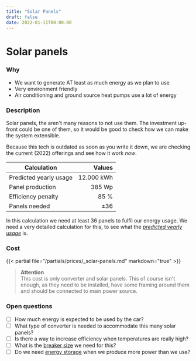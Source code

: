 ```yaml
---
title: "Solar Panels"
draft: false
date: 2022-01-11T00:00:00
---
```


# Solar panels

### Why
- We want to generate AT least as much energy as we plan to use
- Very environment friendly
- Air conditioning and ground source heat pumps use a lot of energy


### Description
Solar panels, the aren't many reasons to not use them. The investment up-front could be one of them, so it would be good to check how we can make the system extensible.

Because this tech is outdated as soon as you write it down, we are checking the current (2022) offerings and see how it work *now*.

<div class="simple-value-table">

| Calculation | Values |
| - | -: |
| Predicted yearly usage | 12.000 kWh |
| Panel production | 385 Wp |
| Efficiency penalty | 85 %|
| Panels needed | ±36 |
</div>

In this calculation we need at least 36 panels to fulfil our energy usage. We need a very detailed calculation for this, to see what the [*predicted yearly usage*](/docs/references/power-usage) is.

### Cost

<div class='price-table'>
{{< partial file="/partials/prices/_solar-panels.md" markdown="true" >}}
</div>

> **Attention**  
This cost is only converter and solar panels. This of course isn't enough, as they need to be installed, have some framing around them and should be connected to main power source.

### Open questions

- [ ] How much energy is expected to be used by the car?
- [ ] What type of converter is needed to accommodate this many solar panels?
- [ ] Is there a way to increase efficiency when temperatures are really high?
- [ ] What is the [breaker size](/docs/references/breaker-size/) we need for this?
- [ ] Do we need [energy storage](/docs/tech/energy-storage) when we produce more power than we use?

